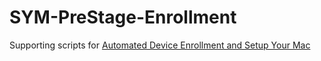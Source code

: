 # SYM-PreStage-Enrollment

Supporting scripts for [Automated Device Enrollment and Setup Your Mac](https://techitout.xyz/2023/03/11/automated-device-enrollment-and-setup-your-mac-version-1-8-1/)